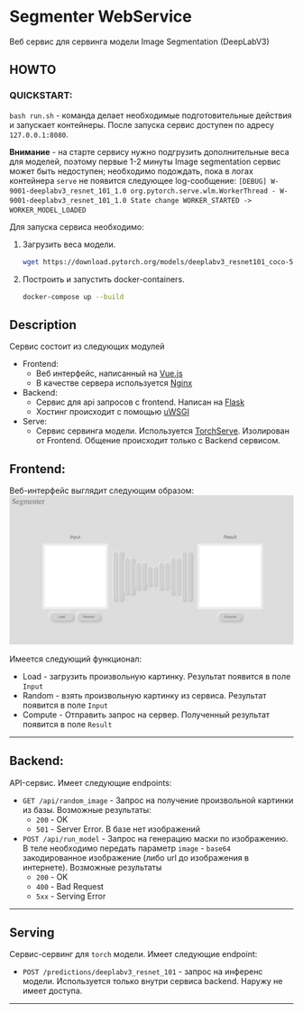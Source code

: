 # Segmenter WebService

Веб сервис для сервинга модели Image Segmentation (DeepLabV3)

## HOWTO

### QUICKSTART:
`bash run.sh` - команда делает необходимые подготовительные действия и запускает контейнеры. После запуска сервис доступен по адресу `127.0.0.1:8080`. 

**Внимание** - на старте сервису нужно подгрузить дополнительные веса для моделей, поэтому первые 1-2 минуты Image segmentation сервис может быть недоступен; необходимо подождать, пока в логах контейнера `serve` не появится следующее log-сообщение:
```[DEBUG] W-9001-deeplabv3_resnet_101_1.0 org.pytorch.serve.wlm.WorkerThread - W-9001-deeplabv3_resnet_101_1.0 State change WORKER_STARTED -> WORKER_MODEL_LOADED``` 

Для запуска сервиса необходимо:
1. Загрузить веса модели.
   ```bash
   wget https://download.pytorch.org/models/deeplabv3_resnet101_coco-586e9e4e.pth -O serve/deeplabv3/deeplabv3_resnet101_coco-586e9e4e.pth
   ```
2. Построить и запустить docker-containers.
    ```bash
    docker-compose up --build
    ```


## Description

Сервис состоит из следующих модулей

- Frontend: 
  - Веб интерфейс, написанный на [Vue.js](https://vuejs.org)
  - В качестве сервера используется [Nginx](https://nginx.org)
- Backend:
  - Сервис для api запросов с frontend. Написан на [Flask](https://flask.palletsprojects.com/en/2.2.x/)
  - Хостинг происходит с помощью [uWSGI](https://uwsgi-docs.readthedocs.io/en/latest/)
- Serve:
  - Сервис сервинга модели. Используется [TorchServe](https://pytorch.org/serve/). Изолирован от Frontend. Общение происходит только с Backend сервисом.

## Frontend:
    
Веб-интерфейс выглядит следующим образом:
![frontend.png](misc/Frontend.png)

Имеется следующий функционал:
- Load - загрузить произвольную картинку. Результат появится в поле `Input`
- Random - взять произвольную картинку из сервиса. Результат появится в поле `Input`
- Compute - Отправить запрос на сервер. Полученный результат появится в поле `Result`

---

## Backend:

API-сервис. Имеет следующие endpoints:

- `GET /api/random_image` - Запрос на получение произвольной картинки из базы. Возможные результаты:
  - `200` - OK
  - `501` - Server Error. В базе нет изображений 
- `POST /api/run_model` - Запрос на генерацию маски по изображению. В теле необходимо передать параметр `image` - `base64` закодированное изображение (либо url до изображения в интернете). Возможные результаты
  - `200` - OK
  - `400` - Bad Request
  - `5xx` - Serving Error

---

## Serving

Сервис-сервинг для `torch` модели. Имеет следующие endpoint:

- `POST /predictions/deeplabv3_resnet_101` - запрос на инференс модели. Используется только внутри сервиса backend. Наружу не имеет доступа.

---
